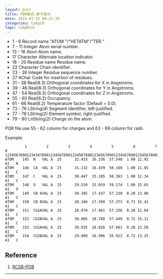 ```yaml
---
layout: post
title: PDB格式-原子部分
date: 2015-07-15 00:21:39
categories: CompCB
tags: CompBiol
---
```


-  1 -  6        Record name     "ATOM  "/"HETATM"/"TER   "                                          
-  7 - 11        Integer         Atom serial number.                   
- 13 - 16        Atom            Atom name.                            
- 17             Character       Alternate location indicator.         
- 18 - 20        Residue name    Residue name.                         
- 22             Character       Chain identifier.                     
- 23 - 26        Integer         Residue sequence number.              
- 27             AChar           Code for insertion of residues.       
- 31 - 38        Real(8.3)       Orthogonal coordinates for X in Angstroms.                       
- 39 - 46        Real(8.3)       Orthogonal coordinates for Y in Angstroms.                            
- 47 - 54        Real(8.3)       Orthogonal coordinates for Z in Angstroms.                            
- 55 - 60        Real(6.2)       Occupancy.                            
- 61 - 66        Real(6.2)       Temperature factor (Default = 0.0).                   
- 73 - 76        LString(4)      Segment identifier, left-justified.   
- 77 - 78        LString(2)      Element symbol, right-justified.      
- 79 - 80        LπString(2)      Charge on the atom. 

PQR file use 55 - 62 column for charges and 63 - 69 column for radii.

Example

~~~
         1         2         3         4         5         6         7         8
12345678901234567890123456789012345678901234567890123456789012345678901234567890
ATOM    145  N   VAL A  25      32.433  16.336  57.540  1.00 11.92      A1   N
ATOM    146  CA  VAL A  25      31.132  16.439  58.160  1.00 11.85      A1   C
ATOM    147  C   VAL A  25      30.447  15.105  58.363  1.00 12.34      A1   C
ATOM    148  O   VAL A  25      29.520  15.059  59.174  1.00 15.65      A1   O
ATOM    149  CB AVAL A  25      30.385  17.437  57.230  0.28 13.88      A1   C
ATOM    150  CB BVAL A  25      30.166  17.399  57.373  0.72 15.41      A1   C
ATOM    151  CG1AVAL A  25      28.870  17.401  57.336  0.28 12.64      A1   C
ATOM    152  CG1BVAL A  25      30.805  18.788  57.449  0.72 15.11      A1   C
ATOM    153  CG2AVAL A  25      30.835  18.826  57.661  0.28 13.58      A1   C
ATOM    154  CG2BVAL A  25      29.909  16.996  55.922  0.72 13.25      A1   C
~~~

## Reference
1. [RCSB-PDB](http://deposit.rcsb.org/adit/docs/pdb_atom_format.html)

------
